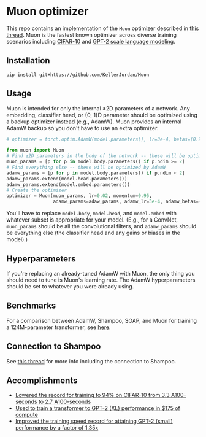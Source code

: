 # Muon optimizer

This repo contains an implementation of the `Muon` optimizer described in [this thread](https://x.com/kellerjordan0/status/1842300916864844014).
Muon is the fastest known optimizer across diverse training scenarios including [CIFAR-10](https://github.com/KellerJordan/cifar10-airbench)
and [GPT-2 scale language modeling](https://github.com/KellerJordan/modded-nanogpt).

## Installation

```
pip install git+https://github.com/KellerJordan/Muon
```

## Usage

Muon is intended for only the internal ≥2D parameters of a network. Any embedding, classifier head, or {0, 1}D parameter should be optimized using a backup optimizer instead (e.g., AdamW).
Muon provides an internal AdamW backup so you don't have to use an extra optimizer.

```python
# optimizer = torch.optim.AdamW(model.parameters(), lr=3e-4, betas=(0.90, 0.95), weight_decay=0.01)

from muon import Muon
# Find ≥2D parameters in the body of the network -- these will be optimized by Muon
muon_params = [p for p in model.body.parameters() if p.ndim >= 2]
# Find everything else -- these will be optimized by AdamW
adamw_params = [p for p in model.body.parameters() if p.ndim < 2]
adamw_params.extend(model.head.parameters())
adamw_params.extend(model.embed.parameters())
# Create the optimizer
optimizer = Muon(muon_params, lr=0.02, momentum=0.95,
                 adamw_params=adaw_params, adamw_lr=3e-4, adamw_betas=(0.90, 0.95), adamw_wd=0.01)
```

You'll have to replace `model.body`, `model.head`, and `model.embed` with whatever subset is appropriate for your model.
(E.g., for a ConvNet, `muon_params` should be all the convolutional filters, and `adamw_params` should be everything else (the classifier head and any gains or biases in the model).)

## Hyperparameters

If you're replacing an already-tuned AdamW with Muon, the only thing you should need to tune is Muon's learning rate.
The AdamW hyperparameters should be set to whatever you were already using.

## Benchmarks

For a comparison between AdamW, Shampoo, SOAP, and Muon for training a 124M-parameter transformer, see [here](https://github.com/KellerJordan/modded-nanogpt/tree/master/records/102924_Optimizers).

## Connection to Shampoo

See [this thread](https://x.com/kellerjordan0/status/1844782418676339059) for more info including the connection to Shampoo.

## Accomplishments

* [Lowered the record for training to 94% on CIFAR-10 from 3.3 A100-seconds to 2.7 A100-seconds](https://github.com/KellerJordan/cifar10-airbench)
* [Used to train a transformer to GPT-2 (XL) performance in $175 of compute](https://x.com/kellerjordan0/status/1850995958697308307)
* [Improved the training speed record for attaining GPT-2 (small) performance by a factor of 1.35x](https://x.com/kellerjordan0/status/1842300916864844014)

